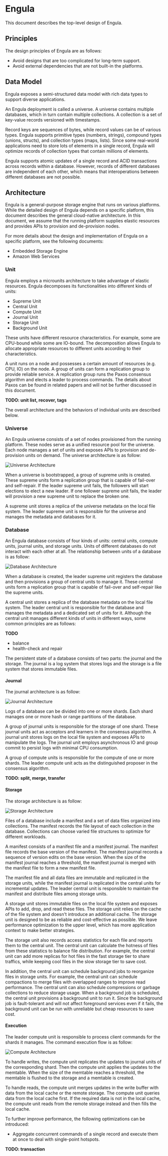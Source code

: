 # Engula

This document describes the top-level design of Engula.

## Principles

The design principles of Engula are as follows:

- Avoid designs that are too complicated for long-term support.
- Avoid external dependencies that are not built-in the platforms.

## Data Model

Engula exposes a semi-structured data model with rich data types to support diverse applications.

An Engula deployment is called a universe.
A universe contains multiple databases, which in turn contain multiple collections.
A collection is a set of key-value records versioned with timestamps.

Record keys are sequences of bytes, while record values can be of various types.
Engula supports primitive types (numbers, strings), compound types (unions, structs), and collection types (maps, lists).
Since some real-world applications need to store lots of elements in a single record, Engula will optimize records of collection types that contain millions of elements.

Engula supports atomic updates of a single record and ACID transactions across records within a database.
However, records of different databases are independent of each other, which means that interoperations between different databases are not possible.

## Architecture

Engula is a general-purpose storage engine that runs on various platforms.
While the detailed design of Engula depends on a specific platform, this document describes the general cloud-native architecture.
In this document, we assume that the running platform supplies elastic resources and provides APIs to provision and de-provision nodes.

For more details about the design and implementation of Engula on a specific platform, see the following documents:

- Embedded Storage Engine
- Amazon Web Services

### Unit

Engula employs a microunits architecture to take advantage of elastic resources.
Engula decomposes its functionalities into different kinds of units:

- Supreme Unit
- Central Unit
- Compute Unit
- Journal Unit
- Storage Unit
- Background Unit

These units have different resource characteristics.
For example, some are CPU-bound while some are IO-bound.
The decomposition allows Engula to allocate appropriate resources to different units according to their characteristics.

A unit runs on a node and possesses a certain amount of resources (e.g. CPU, IO) on the node.
A group of units can form a replication group to provide reliable service.
A replication group runs the Paxos consensus algorithm and elects a leader to process commands.
The details about Paxos can be found in related papers and will not be further discussed in this document.

**TODO: unit list, recover, tags**

The overall architecture and the behaviors of individual units are described below.

### Universe

An Engula universe consists of a set of nodes provisioned from the running platform.
These nodes serve as a unified resource pool for the universe.
Each node manages a set of units and exposes APIs to provision and de-provision units on demand.
The universe architecture is as follow:

![Universe Architecture](images/2021-08-01-universe-architecture.drawio.svg)

When a universe is bootstrapped, a group of supreme units is created.
These supreme units form a replication group that is capable of fail-over and self-repair.
If the leader supreme unit fails, the followers will start elections to elect a new leader.
If one follower supreme unit fails, the leader will provision a new supreme unit to replace the broken one.

A supreme unit stores a replica of the universe metadata on the local file system.
The leader supreme unit is responsible for the universe and manages the metadata and databases for it.

### Database

An Engula database consists of four kinds of units: central units, compute units, journal units, and storage units.
Units of different databases do not interact with each other at all.
The relationship between units of a database is as follow:

![Database Architecture](images/2021-08-01-database-architecture.drawio.svg)

When a database is created, the leader supreme unit registers the database and then provisions a group of central units to manage it.
These central units form a replication group that is capable of fail-over and self-repair like the supreme units.

A central unit stores a replica of the database metadata on the local file system.
The leader central unit is responsible for the database and manages the metadata and a dedicated set of units for it.
Although the central unit manages different kinds of units in different ways, some common principles are as follows:

**TODO**

- balance
- health-check and repair

The persistent state of a database consists of two parts: the journal and the storage.
The journal is a log system that stores logs and the storage is a file system that stores immutable files.

#### Journal

The journal architecture is as follow:

![Journal Architecture](images/2021-08-01-journal-architecture.drawio.svg)

Logs of a database can be divided into one or more shards.
Each shard manages one or more hash or range partitions of the database.

A group of journal units is responsible for the storage of one shard.
These journal units act as acceptors and learners in the consensus algorithm.
A journal unit stores logs on the local file system and exposes APIs to manipulate the logs.
The journal unit employs asynchronous IO and group commit to persist logs with minimal CPU consumption.

A group of compute units is responsible for the compute of one or more shards.
The leader compute unit acts as the distinguished proposer in the consensus algorithm.

**TODO: split, merge, transfer**

#### Storage

The storage architecture is as follow:

![Storage Architecture](images/2021-08-01-storage-architecture.drawio.svg)

Files of a database include a manifest and a set of data files organized into collections.
The manifest records the file layout of each collection in the database.
Collections can choose varied file structures to optimize for different workloads.

A manifest consists of a manifest file and a manifest journal.
The manifest file records the base version of the manifest.
The manifest journal records a sequence of version edits on the base version.
When the size of the manifest journal reaches a threshold, the manifest journal is merged with the manifest file to form a new manifest file.

The manifest file and all data files are immutable and replicated in the storage units, while the manifest journal is replicated in the central units for incremental updates.
The leader central unit is responsible to maintain the manifest and distribute files among storage units.

A storage unit stores immutable files on the local file system and exposes APIs to add, drop, and read these files.
The storage unit relies on the cache of the file system and doesn't introduce an additional cache.
The storage unit is designed to be as reliable and cost-effective as possible.
We leave performance optimization to the upper level, which has more application context to make better strategies.

The storage unit also records access statistics for each file and reports them to the central unit.
The central unit can calculate the hotness of files from these statistics to balance file distribution.
For example, the central unit can add more replicas for hot files in the fast storage tier to share traffics, while keeping cool files in the slow storage tier to save cost.

In addition, the central unit can schedule background jobs to reorganize files in storage units.
For example, the central unit can schedule compactions to merge files with overlapped ranges to improve read performance.
The central unit can also schedule compressions or garbage collections to reduce storage usage.
When a background job is scheduled, the central unit provisions a background unit to run it.
Since the background job is fault-tolerant and will not affect foreground services even if it fails, the background unit can be run with unreliable but cheap resources to save cost.

#### Execution

The leader compute unit is responsible to process client commands for the shards it manages.
The command execution flow is as follow:

![Compute Architecture](images/2021-08-01-compute-architecture.drawio.svg)

To handle writes, the compute unit replicates the updates to journal units of the corresponding shard.
Then the compute unit applies the updates to the memtable.
When the size of the memtable reaches a threshold, the memtable is flushed to the storage and a memtable is created.

To handle reads, the compute unit merges updates in the write buffer with data from the local cache or the remote storage.
The compute unit queries data from the local cache first.
If the required data is not in the local cache, the compute unit reads from the remote storage instead and then fills the local cache.

To further improve performance, the following optimizations can be introduced:

- Aggregate concurrent commands of a single record and execute them at once to deal with single-point hotspots.

**TODO: transaction**
